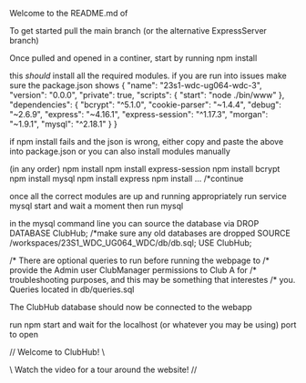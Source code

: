 Welcome to the README.md of 

To get started pull the main branch (or the alternative ExpressServer branch)

Once pulled and opened in a continer, start by running npm install

this *should* install all the required modules. 
if you are run into issues make sure the package.json shows 
{
  "name": "23s1-wdc-ug064-wdc-3",
  "version": "0.0.0",
  "private": true,
  "scripts": {
    "start": "node ./bin/www"
  },
  "dependencies": {
    "bcrypt": "^5.1.0",
    "cookie-parser": "~1.4.4",
    "debug": "~2.6.9",
    "express": "~4.16.1",
    "express-session": "^1.17.3",
    "morgan": "~1.9.1",
    "mysql": "^2.18.1"
  }
}

if npm install fails and the json is wrong, either copy and paste the
above into package.json or you can also install modules manually

(in any order)
npm install
npm install express-session
npm install bcrypt
npm install mysql
npm install express
npm install ... /*continue

once all the correct modules are up and running appropriately run 
service mysql start 
and wait a moment
then run mysql

in the mysql command line you can source the database via 
DROP DATABASE ClubHub; 	/*make sure any old databases are dropped
SOURCE /workspaces/23S1_WDC_UG064_WDC/db/db.sql;
USE ClubHub;

/* There are optional queries to run before running the webpage to 
/* provide the Admin user ClubManager permissions to Club A for 
/* troubleshooting purposes, and this may be something that interestes
/* you. Queries located in db/queries.sql

The ClubHub database should now be connected to the webapp

run 
npm start
and wait for the localhost (or whatever you may be using) port to open 

// Welcome to ClubHub! \\

\\ Watch the video for a tour around the website! //
